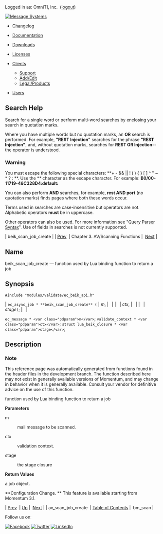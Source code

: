 Logged in as: OmniTI, Inc.  ([logout](https://support.messagesystems.com/logout.php))

[![Message Systems](https://support.messagesystems.com/images/ms-white205.png)](https://support.messagesystems.com/start.php) 

*   [Changelog](https://support.messagesystems.com/start.php?show=changelog)
*   [Documentation](https://support.messagesystems.com/docs/)
*   [Downloads](https://support.messagesystems.com/start.php)

*   [Licenses](https://support.messagesystems.com/license_summary.php)
*   <a href="">Clients</a>
    *   [Support](https://support.messagesystems.com/cs.php)
    *   [Add/Edit](https://support.messagesystems.com/edit_client.php)
    *   [Legal/Products](https://support.messagesystems.com/edit_products.php)
*   [Users](https://support.messagesystems.com/edit_customer.php)

## Search Help

Search for a single word or perform multi-word searches by enclosing your search in quotation marks.

Where you have multiple words but no quotation marks, an **OR** search is performed. For example, **"REST Injection"** searches for the phrase **"REST Injection"**, and, without quotation marks, searches for **REST OR Injection**--the operator is understood.

### Warning

You must escape the following special characters: **+ - && || ! ( ) { } [ ] ^ " ~ * ? : \**. Use the **\** character as the escape character. For example: **B0/00-11719-46C328D4\:default\:**

You can also perform **AND** searches, for example, **rest AND port** (no quotation marks) finds pages where both these words occur.

Terms used in searches are case-insensitive but operators are not. Alphabetic operators **must** be in uppercase.

Other operators can also be used. For more information see "[Query Parser Syntax](https://lucene.apache.org/core/old_versioned_docs/versions/3_0_0/queryparsersyntax.html)". Use of fields in searches is not currently supported.

| beik_scan_job_create |
| [Prev](apis.av_scan_job_create.php)  | Chapter 3. AV/Scanning Functions |  [Next](apis.bm_scan.php) |

<a name="apis.beik_scan_job_create"></a>
## Name

beik_scan_job_create — function used by Lua binding function to return a job

## Synopsis

`#include "modules/validate/ec_beik_api.h"`

| `ec_async_job * **beik_scan_job_create** (` | <var class="pdparam">m</var>, |   |
|   | <var class="pdparam">ctx</var>, |   |
|   | <var class="pdparam">stage</var>`)`; |   |

`ec_message * <var class="pdparam">m</var>`;
`validate_context * <var class="pdparam">ctx</var>`;
`struct lua_beik_closure * <var class="pdparam">stage</var>`;<a name="idp19487472"></a>
## Description

### Note

This reference page was automatically generated from functions found in the header files in the development branch. The function described here may not exist in generally available versions of Momentum, and may change in behavior when it is generally available. Consult your vendor for definitive advice on the use of this function.

function used by Lua binding function to return a job

**Parameters**

<dl class="variablelist">

<dt>m</dt>

<dd>

mail message to be scanned.

</dd>

<dt>ctx</dt>

<dd>

validation context.

</dd>

<dt>stage</dt>

<dd>

the stage closure

</dd>

</dl>

**Return Values**

a job object.

**Configuration Change. ** This feature is available starting from Momentum 3.1.

| [Prev](apis.av_scan_job_create.php)  | [Up](antivirus.php) |  [Next](apis.bm_scan.php) |
| av_scan_job_create  | [Table of Contents](index.php) |  bm_scan |

Follow us on:

[![Facebook](https://support.messagesystems.com/images/icon-facebook.png)](http://www.facebook.com/messagesystems) [![Twitter](https://support.messagesystems.com/images/icon-twitter.png)](http://twitter.com/#!/MessageSystems) [![LinkedIn](https://support.messagesystems.com/images/icon-linkedin.png)](http://www.linkedin.com/company/message-systems)